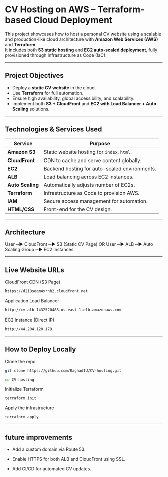 # CV Hosting on AWS – Terraform-based Cloud Deployment

This project showcases how to host a personal CV website using a scalable and production-like cloud architecture with **Amazon Web Services (AWS)** and **Terraform**.  
It includes both **S3 static hosting** and **EC2 auto-scaled deployment**, fully provisioned through Infrastructure as Code (IaC).

---

## Project Objectives

- Deploy a **static CV website** in the cloud.
- Use **Terraform** for full automation.
- Ensure high availability, global accessibility, and scalability.
- Implement both **S3 + CloudFront** and **EC2 with Load Balancer + Auto Scaling** solutions.

---

## Technologies & Services Used

| Service          | Purpose                                      |
|------------------|----------------------------------------------|
| **Amazon S3**    | Static website hosting for `index.html`.     |
| **CloudFront**   | CDN to cache and serve content globally.     |
| **EC2**          | Backend hosting for auto-scaled environments.|
| **ALB**          | Load balancing across EC2 instances.         |
| **Auto Scaling** | Automatically adjusts number of EC2s.        |
| **Terraform**    | Infrastructure as Code to provision AWS.     |
| **IAM**          | Secure access management for automation.     |
| **HTML/CSS**     | Front-end for the CV design.                 |

---

## Architecture

User ─▶ CloudFront ─▶ S3 (Static CV Page)
OR 
User ─▶ ALB ─▶ Auto Scaling Group ─▶ EC2 Instances

---

## Live Website URLs 
CloudFront CDN (S3 Page)

```bash
https://d2i8soqm4xrnh2.cloudfront.net 

```
Application Load Balancer

```bash
http://cv-alb-1432520488.us-east-1.elb.amazonaws.com

```
EC2 Instance (Direct IP)

```bash
http://44.204.120.179

```
---

 ## How to Deploy Locally

 Clone the repo

```bash
git clone https://github.com/RaghadIU/CV-hosting.git
```
```bash
cd CV-hosting
```
Initialize Terraform

```bash
terraform init

```
Apply the infrastructure

```bash
terraform apply

```
---

## future improvements 

- Add a custom domain via Route 53.

- Enable HTTPS for both ALB and CloudFront using SSL.

- Add CI/CD for automated CV updates.